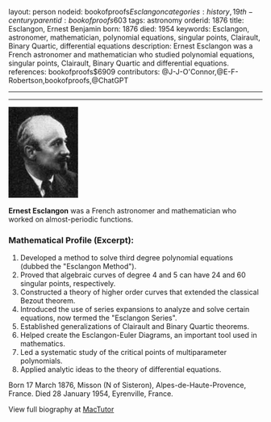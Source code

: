 layout: person
nodeid: bookofproofs$Esclangon
categories: history,19th-century
parentid: bookofproofs$603
tags: astronomy
orderid: 1876
title: Esclangon, Ernest Benjamin
born: 1876
died: 1954
keywords: Esclangon, astronomer, mathematician, polynomial equations, singular points, Clairault, Binary Quartic, differential equations
description: Ernest Esclangon was a French astronomer and mathematician who studied polynomial equations, singular points, Clairault, Binary Quartic and differential equations.
references: bookofproofs$6909
contributors: @J-J-O'Connor,@E-F-Robertson,bookofproofs,@ChatGPT

---



---

![Esclangon.jpg](https://github.com/bookofproofs/bookofproofs.github.io/blob/main/_sources/_assets/images/portraits/Esclangon.jpg?raw=true)

**Ernest Esclangon** was a French astronomer and mathematician who worked on almost-periodic functions.

### Mathematical Profile (Excerpt):
1. Developed a method to solve third degree polynomial equations (dubbed the "Esclangon Method").
2. Proved that algebraic curves of degree 4 and 5 can have 24 and 60 singular points, respectively.
3. Constructed a theory of higher order curves that extended the classical Bezout theorem.
4. Introduced the use of series expansions to analyze and solve certain equations, now termed the "Esclangon Series".
5. Established generalizations of Clairault and Binary Quartic theorems.
6. Helped create the Esclangon-Euler Diagrams, an important tool used in mathematics.
7. Led a systematic study of the critical points of multiparameter polynomials.
8. Applied analytic ideas to the theory of differential equations.

Born 17 March 1876, Misson (N of Sisteron), Alpes-de-Haute-Provence, France. Died 28 January 1954, Eyrenville, France.

View full biography at [MacTutor](https://mathshistory.st-andrews.ac.uk/Biographies/Esclangon/)
